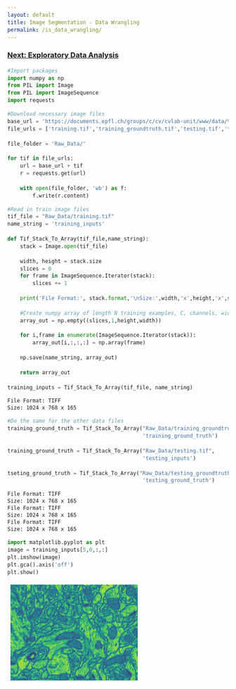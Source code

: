 ```yaml
---
layout: default
title: Image Segmentation - Data Wrangling
permalink: /is_data_wrangling/
---
```


### [Next: Exploratory Data Analysis](../image_segmentation/is_eda)

```python
#Import packages
import numpy as np
from PIL import Image
from PIL import ImageSequence
import requests
```


```python
#Download necessary image files
base_url = 'https://documents.epfl.ch/groups/c/cv/cvlab-unit/www/data/%20ElectronMicroscopy_Hippocampus/'
file_urls = ['training.tif','training_groundtruth.tif','testing.tif','testing_groundtruth.tif']

file_folder = 'Raw_Data/'

for tif in file_urls:
    url = base_url + tif
    r = requests.get(url)

    with open(file_folder, 'wb') as f:
        f.write(r.content)
```


```python
#Read in train image files
tif_file = "Raw_Data/training.tif"
name_string = 'training_inputs'

def Tif_Stack_To_Array(tif_file,name_string):
    stack = Image.open(tif_file)

    width, height = stack.size
    slices = 0
    for frame in ImageSequence.Iterator(stack):
        slices += 1
    
    print('File Format:', stack.format,'\nSize:',width,'x',height,'x',slices)

    #Create numpy array of length N training examples, C, channels, widtch W, and height H
    array_out = np.empty((slices,1,height,width))

    for i,frame in enumerate(ImageSequence.Iterator(stack)):
        array_out[i,:,:,:] = np.array(frame)
    
    np.save(name_string, array_out)
    
    return array_out
    
training_inputs = Tif_Stack_To_Array(tif_file, name_string)
```

    File Format: TIFF 
    Size: 1024 x 768 x 165



```python
#Do the same for the other data files
training_ground_truth = Tif_Stack_To_Array("Raw_Data/training_groundtruth.tif",
                                           'training_ground_truth')

training_ground_truth = Tif_Stack_To_Array("Raw_Data/testing.tif",
                                           'testing_inputs')

tseting_ground_truth = Tif_Stack_To_Array("Raw_Data/testing_groundtruth.tif",
                                           'testing_ground_truth')
```

    File Format: TIFF 
    Size: 1024 x 768 x 165
    File Format: TIFF 
    Size: 1024 x 768 x 165
    File Format: TIFF 
    Size: 1024 x 768 x 165



```python
import matplotlib.pyplot as plt
image = training_inputs[5,0,:,:]
plt.imshow(image)
plt.gca().axis('off')
plt.show()
```


![png](https://raw.githubusercontent.com/cemalec/cemalec.github.io/master/_portfolio/image_segmentation/is_data_wrangling_01.png "Figure 1")
